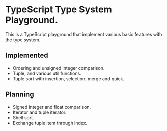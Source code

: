 # TypeScript Type System Playground.

This is a TypeScript playground that implement various basic features with the type system.

## Implemented
- Ordering and unsigned integer comparison.
- Tuple, and various util functions.
- Tuple sort with insertion, selection, merge and quick.

## Planning
- Signed integer and float comparison.
- Iterator and tuple iterator.
- Shell sort.
- Exchange tuple item through index.
